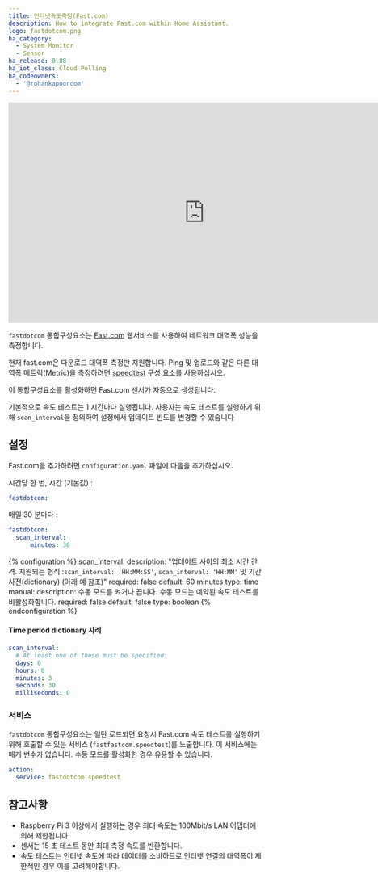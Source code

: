 ```yaml
---
title: 인터넷속도측정(Fast.com)
description: How to integrate Fast.com within Home Assistant.
logo: fastdotcom.png
ha_category:
  - System Monitor
  - Sensor
ha_release: 0.88
ha_iot_class: Cloud Polling
ha_codeowners:
  - '@rohankapoorcom'
---
```


<div class='videoWrapper'>
<iframe width="776" height="437" src="https://www.youtube.com/embed/qtNoo4W5dSc?list=PLWlpiQXaMerTyzl_Pe1PEloZTj9MoU5cl" frameborder="0" allow="accelerometer; autoplay; encrypted-media; gyroscope; picture-in-picture" allowfullscreen></iframe>
</div>

`fastdotcom` 통합구성요소는 [Fast.com](https://fast.com/) 웹서비스를 사용하여 네트워크 대역폭 성능을 측정합니다.

<div class='note'>

현재 fast.com은 다운로드 대역폭 측정만 지원합니다. Ping 및 업로드와 같은 다른 대역폭 메트릭(Metric)을 측정하려면 [speedtest](/integrations/speedtestdotnet) 구성 요소를 사용하십시오.

</div>

이 통합구성요소를 활성화하면 Fast.com 센서가 자동으로 생성됩니다.

기본적으로 속도 테스트는 1 시간마다 실행됩니다. 사용자는 속도 테스트를 실행하기 위해 `scan_interval`을 정의하여 설정에서 업데이트 빈도를 변경할 수 있습니다

## 설정

Fast.com을 추가하려면 `configuration.yaml` 파일에 다음을 추가하십시오.

시간당 한 번, 시간 (기본값) :

```yaml
fastdotcom:
```

매일 30 분마다 :

```yaml
fastdotcom:
  scan_interval:
      minutes: 30
```

{% configuration %}
scan_interval:
  description: "업데이트 사이의 최소 시간 간격. 지원되는 형식 :`scan_interval: 'HH:MM:SS'`, `scan_interval: 'HH:MM'` 및 기간 사전(dictionary) (아래 예 참조)"
  required: false
  default: 60 minutes
  type: time
manual:
  description: 수동 모드를 켜거나 끕니다. 수동 모드는 예약된 속도 테스트를 비활성화합니다.
  required: false
  default: false
  type: boolean
{% endconfiguration %}

#### Time period dictionary 사례

```yaml
scan_interval:
  # At least one of these must be specified:
  days: 0
  hours: 0
  minutes: 3
  seconds: 30
  milliseconds: 0
```

### 서비스

`fastdotcom` 통합구성요소는 일단 로드되면 요청시 Fast.com 속도 테스트를 실행하기 위해 호출할 수 있는 서비스 (`fastfastcom.speedtest`)를 노출합니다. 이 서비스에는 매개 변수가 없습니다. 수동 모드를 활성화한 경우 유용할 수 있습니다.

```yaml
action:
  service: fastdotcom.speedtest
```

## 참고사항

- Raspberry Pi 3 이상에서 실행하는 경우 최대 속도는 100Mbit/s LAN 어댑터에 의해 제한됩니다.
- 센서는 15 초 테스트 동안 최대 측정 속도를 반환합니다.
- 속도 테스트는 인터넷 속도에 따라 데이터를 소비하므로 인터넷 연결의 대역폭이 제한적인 경우 이를 고려해야합니다.